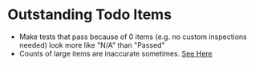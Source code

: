 # Outstanding Todo Items

 - Make tests that pass because of 0 items (e.g. no custom inspections needed) look more like "N/A" than "Passed"
 - Counts of large items are inaccurate sometimes.  [See Here](https://bitbucket.org/watchstevedrum/sacdou-cityworks-qa-plugin/commits/41bf85e0500e8084d7b061449c033a1af7ad6cb9#Ljs/eec-qa.jsT60)
